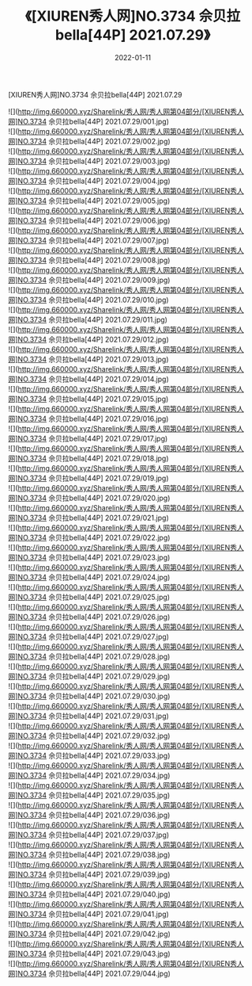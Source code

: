 ﻿---
layout: post
title:  《[XIUREN秀人网]NO.3734 佘贝拉bella[44P] 2021.07.29》
date:   2022-01-11
img: http://img.660000.xyz/Sharelink/秀人网/秀人网第04部分/[XIUREN秀人网]NO.3734 佘贝拉bella[44P] 2021.07.29/000.jpg
categories: [美女, 清纯, 唯美]
---

[XIUREN秀人网]NO.3734 佘贝拉bella[44P] 2021.07.29

 ![](http://img.660000.xyz/Sharelink/秀人网/秀人网第04部分/[XIUREN秀人网]NO.3734 佘贝拉bella[44P] 2021.07.29/001.jpg) <br>![](http://img.660000.xyz/Sharelink/秀人网/秀人网第04部分/[XIUREN秀人网]NO.3734 佘贝拉bella[44P] 2021.07.29/002.jpg) <br>![](http://img.660000.xyz/Sharelink/秀人网/秀人网第04部分/[XIUREN秀人网]NO.3734 佘贝拉bella[44P] 2021.07.29/003.jpg) <br>![](http://img.660000.xyz/Sharelink/秀人网/秀人网第04部分/[XIUREN秀人网]NO.3734 佘贝拉bella[44P] 2021.07.29/004.jpg) <br>![](http://img.660000.xyz/Sharelink/秀人网/秀人网第04部分/[XIUREN秀人网]NO.3734 佘贝拉bella[44P] 2021.07.29/005.jpg) <br>![](http://img.660000.xyz/Sharelink/秀人网/秀人网第04部分/[XIUREN秀人网]NO.3734 佘贝拉bella[44P] 2021.07.29/006.jpg) <br>![](http://img.660000.xyz/Sharelink/秀人网/秀人网第04部分/[XIUREN秀人网]NO.3734 佘贝拉bella[44P] 2021.07.29/007.jpg) <br>![](http://img.660000.xyz/Sharelink/秀人网/秀人网第04部分/[XIUREN秀人网]NO.3734 佘贝拉bella[44P] 2021.07.29/008.jpg) <br>![](http://img.660000.xyz/Sharelink/秀人网/秀人网第04部分/[XIUREN秀人网]NO.3734 佘贝拉bella[44P] 2021.07.29/009.jpg) <br>![](http://img.660000.xyz/Sharelink/秀人网/秀人网第04部分/[XIUREN秀人网]NO.3734 佘贝拉bella[44P] 2021.07.29/010.jpg) <br>![](http://img.660000.xyz/Sharelink/秀人网/秀人网第04部分/[XIUREN秀人网]NO.3734 佘贝拉bella[44P] 2021.07.29/011.jpg) <br>![](http://img.660000.xyz/Sharelink/秀人网/秀人网第04部分/[XIUREN秀人网]NO.3734 佘贝拉bella[44P] 2021.07.29/012.jpg) <br>![](http://img.660000.xyz/Sharelink/秀人网/秀人网第04部分/[XIUREN秀人网]NO.3734 佘贝拉bella[44P] 2021.07.29/013.jpg) <br>![](http://img.660000.xyz/Sharelink/秀人网/秀人网第04部分/[XIUREN秀人网]NO.3734 佘贝拉bella[44P] 2021.07.29/014.jpg) <br>![](http://img.660000.xyz/Sharelink/秀人网/秀人网第04部分/[XIUREN秀人网]NO.3734 佘贝拉bella[44P] 2021.07.29/015.jpg) <br>![](http://img.660000.xyz/Sharelink/秀人网/秀人网第04部分/[XIUREN秀人网]NO.3734 佘贝拉bella[44P] 2021.07.29/016.jpg) <br>![](http://img.660000.xyz/Sharelink/秀人网/秀人网第04部分/[XIUREN秀人网]NO.3734 佘贝拉bella[44P] 2021.07.29/017.jpg) <br>![](http://img.660000.xyz/Sharelink/秀人网/秀人网第04部分/[XIUREN秀人网]NO.3734 佘贝拉bella[44P] 2021.07.29/018.jpg) <br>![](http://img.660000.xyz/Sharelink/秀人网/秀人网第04部分/[XIUREN秀人网]NO.3734 佘贝拉bella[44P] 2021.07.29/019.jpg) <br>![](http://img.660000.xyz/Sharelink/秀人网/秀人网第04部分/[XIUREN秀人网]NO.3734 佘贝拉bella[44P] 2021.07.29/020.jpg) <br>![](http://img.660000.xyz/Sharelink/秀人网/秀人网第04部分/[XIUREN秀人网]NO.3734 佘贝拉bella[44P] 2021.07.29/021.jpg) <br>![](http://img.660000.xyz/Sharelink/秀人网/秀人网第04部分/[XIUREN秀人网]NO.3734 佘贝拉bella[44P] 2021.07.29/022.jpg) <br>![](http://img.660000.xyz/Sharelink/秀人网/秀人网第04部分/[XIUREN秀人网]NO.3734 佘贝拉bella[44P] 2021.07.29/023.jpg) <br>![](http://img.660000.xyz/Sharelink/秀人网/秀人网第04部分/[XIUREN秀人网]NO.3734 佘贝拉bella[44P] 2021.07.29/024.jpg) <br>![](http://img.660000.xyz/Sharelink/秀人网/秀人网第04部分/[XIUREN秀人网]NO.3734 佘贝拉bella[44P] 2021.07.29/025.jpg) <br>![](http://img.660000.xyz/Sharelink/秀人网/秀人网第04部分/[XIUREN秀人网]NO.3734 佘贝拉bella[44P] 2021.07.29/026.jpg) <br>![](http://img.660000.xyz/Sharelink/秀人网/秀人网第04部分/[XIUREN秀人网]NO.3734 佘贝拉bella[44P] 2021.07.29/027.jpg) <br>![](http://img.660000.xyz/Sharelink/秀人网/秀人网第04部分/[XIUREN秀人网]NO.3734 佘贝拉bella[44P] 2021.07.29/028.jpg) <br>![](http://img.660000.xyz/Sharelink/秀人网/秀人网第04部分/[XIUREN秀人网]NO.3734 佘贝拉bella[44P] 2021.07.29/029.jpg) <br>![](http://img.660000.xyz/Sharelink/秀人网/秀人网第04部分/[XIUREN秀人网]NO.3734 佘贝拉bella[44P] 2021.07.29/030.jpg) <br>![](http://img.660000.xyz/Sharelink/秀人网/秀人网第04部分/[XIUREN秀人网]NO.3734 佘贝拉bella[44P] 2021.07.29/031.jpg) <br>![](http://img.660000.xyz/Sharelink/秀人网/秀人网第04部分/[XIUREN秀人网]NO.3734 佘贝拉bella[44P] 2021.07.29/032.jpg) <br>![](http://img.660000.xyz/Sharelink/秀人网/秀人网第04部分/[XIUREN秀人网]NO.3734 佘贝拉bella[44P] 2021.07.29/033.jpg) <br>![](http://img.660000.xyz/Sharelink/秀人网/秀人网第04部分/[XIUREN秀人网]NO.3734 佘贝拉bella[44P] 2021.07.29/034.jpg) <br>![](http://img.660000.xyz/Sharelink/秀人网/秀人网第04部分/[XIUREN秀人网]NO.3734 佘贝拉bella[44P] 2021.07.29/035.jpg) <br>![](http://img.660000.xyz/Sharelink/秀人网/秀人网第04部分/[XIUREN秀人网]NO.3734 佘贝拉bella[44P] 2021.07.29/036.jpg) <br>![](http://img.660000.xyz/Sharelink/秀人网/秀人网第04部分/[XIUREN秀人网]NO.3734 佘贝拉bella[44P] 2021.07.29/037.jpg) <br>![](http://img.660000.xyz/Sharelink/秀人网/秀人网第04部分/[XIUREN秀人网]NO.3734 佘贝拉bella[44P] 2021.07.29/038.jpg) <br>![](http://img.660000.xyz/Sharelink/秀人网/秀人网第04部分/[XIUREN秀人网]NO.3734 佘贝拉bella[44P] 2021.07.29/039.jpg) <br>![](http://img.660000.xyz/Sharelink/秀人网/秀人网第04部分/[XIUREN秀人网]NO.3734 佘贝拉bella[44P] 2021.07.29/040.jpg) <br>![](http://img.660000.xyz/Sharelink/秀人网/秀人网第04部分/[XIUREN秀人网]NO.3734 佘贝拉bella[44P] 2021.07.29/041.jpg) <br>![](http://img.660000.xyz/Sharelink/秀人网/秀人网第04部分/[XIUREN秀人网]NO.3734 佘贝拉bella[44P] 2021.07.29/042.jpg) <br>![](http://img.660000.xyz/Sharelink/秀人网/秀人网第04部分/[XIUREN秀人网]NO.3734 佘贝拉bella[44P] 2021.07.29/043.jpg) <br>![](http://img.660000.xyz/Sharelink/秀人网/秀人网第04部分/[XIUREN秀人网]NO.3734 佘贝拉bella[44P] 2021.07.29/044.jpg) <br>